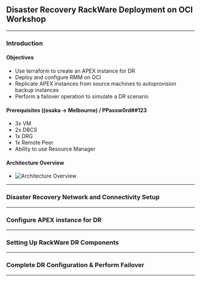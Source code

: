 ## Disaster Recovery RackWare Deployment on OCI Workshop 
---
### Introduction
#### Objectives
* Use terraform to create an APEX instance for DR
* Deploy and configure RMM on OCI
* Replicate APEX instances from source machines to autoprovision backup instances
* Perform a failover operation to simulate a DR scenario
#### Prerequisites ((osaka -> Melbourne) / PPassw0rd##123
* 3x VM
* 2x DBCS
* 1x DRG
* 1x Remote Peer
* Ability to use Resource Manager
#### Architecture Overview
* ![Architecture Overview](https://oracle.github.io/learning-library/solutions-library/dr-rackware-oci-v2/introduction/images/Rackwarediagram.png)
---
### Disaster Recovery Network and Connectivity Setup
---

### Configure APEX instance for DR
---
### Setting Up RackWare DR Components
---
### Complete DR Configuration & Perform Failover
---
